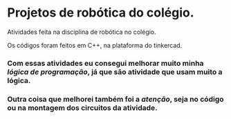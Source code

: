 # Projetos de robótica do colégio.
Atividades feita na disciplina de robótica no colégio.

Os códigos foram feitos em C++, na plataforma do tinkercad.

### Com essas atividades eu consegui melhorar muito minha *lógica de programação*, já que são atividade que usam muito a lógica.

### Outra coisa que melhorei também foi a *atenção*, seja no código ou na montagem dos circuitos da atividade.
